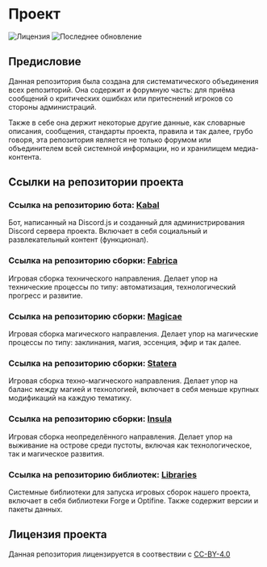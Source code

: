 # Проект
![Лицензия](https://img.shields.io/github/license/Avandelta/Delta?label=%D0%9B%D0%B8%D1%86%D0%B5%D0%BD%D0%B7%D0%B8%D1%8F&style=flat-square)
![Последнее обновление](https://img.shields.io/github/last-commit/Avandelta/Delta?label=%D0%9F%D0%BE%D1%81%D0%BB%D0%B5%D0%B4%D0%BD%D0%B5%D0%B5%20%D0%BE%D0%B1%D0%BD%D0%BE%D0%B2%D0%BB%D0%B5%D0%BD%D0%B8%D0%B5&style=flat-square)

## Предисловие

Данная репозитория была создана для систематического объединения всех репозиторий. Она содержит и форумную часть: для приёма сообщений о критических ошибках или притеснений игроков со стороны администраций. 

Также в себе она держит некоторые другие данные, как словарные описания, сообщения, стандарты проекта, правила и так далее, грубо говоря, эта репозитория является не только форумом или объединителем всей системной информации, но и хранилищем медиа-контента.

## Ссылки на репозитории проекта

### Ссылка на репозиторию бота: [Kabal](https://github.com/Avandelta/Kabal)

Бот, написанный на Discord.js и созданный для администрирования Discord сервера проекта. Включает в себя социальный и развлекательный контент (функционал).

### Ссылка на репозиторию сборки: [Fabrica](https://github.com/Avandelta/Fabrica)

Игровая сборка технического направления. Делает упор на технические процессы по типу: автоматизация, технологический прогресс и развитие.

### Ссылка на репозиторию сборки: [Magicae](https://github.com/Avandelta/Magicae)

Игровая сборка магического направления. Делает упор на магические процессы по типу: заклинания, магия, эссенция, эфир и так далее.

### Ссылка на репозиторию сборки: [Statera](https://github.com/Avandelta/Statera)

Игровая сборка техно-магического направления. Делает упор на баланс между магией и технологией, включает в себя меньше крупных модификаций на каждую тематику.

### Ссылка на репозиторию сборки: [Insula](https://github.com/Avandelta/Insula)

Игровая сборка неопределённого направления. Делает упор на выживание на острове среди пустоты, включая как технологическое, так и магическое развития.

### Ссылка на репозиторию библиотек: [Libraries](https://github.com/Avandelta/Libraries)

Системные библиотеки для запуска игровых сборок нашего проекта, включает в себя библиотеки Forge и Optifine. Также содержит версии и пакеты данных.

## Лицензия проекта

Данная репозитория лицензируется в соотвествии с [CC-BY-4.0](https://github.com/Avandelta/Delta/blob/master/LICENCE)
